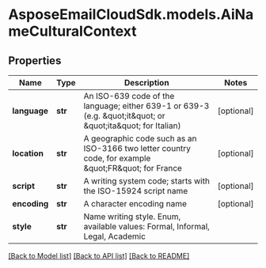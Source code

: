 # AsposeEmailCloudSdk.models.AiNameCulturalContext
## Properties
Name | Type | Description | Notes
------------ | ------------- | ------------- | -------------
**language** | **str** | An ISO-639 code of the language; either 639-1 or 639-3 (e.g. \&quot;it\&quot; or \&quot;ita\&quot; for Italian)              | [optional] 
**location** | **str** | A geographic code such as an ISO-3166 two letter country code, for example \&quot;FR\&quot; for France              | [optional] 
**script** | **str** | A writing system code; starts with the ISO-15924 script name              | [optional] 
**encoding** | **str** | A character encoding name              | [optional] 
**style** | **str** | Name writing style. Enum, available values: Formal, Informal, Legal, Academic | 



[[Back to Model list]](README.md#documentation-for-models) [[Back to API list]](README.md#documentation-for-api-endpoints) [[Back to README]](README.md)


